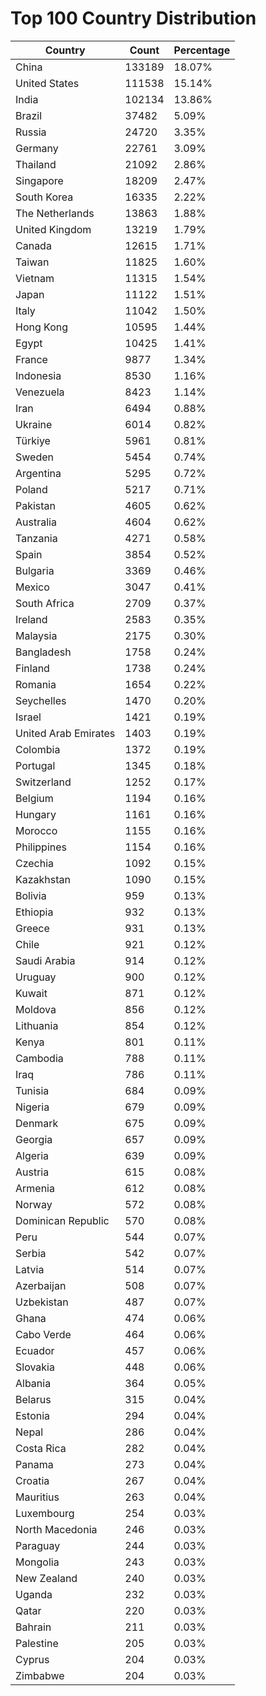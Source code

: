 # Top 100 Country Distribution
| Country | Count | Percentage |
|----|----|----|
| China | 133189 | 18.07% |
| United States | 111538 | 15.14% |
| India | 102134 | 13.86% |
| Brazil | 37482 | 5.09% |
| Russia | 24720 | 3.35% |
| Germany | 22761 | 3.09% |
| Thailand | 21092 | 2.86% |
| Singapore | 18209 | 2.47% |
| South Korea | 16335 | 2.22% |
| The Netherlands | 13863 | 1.88% |
| United Kingdom | 13219 | 1.79% |
| Canada | 12615 | 1.71% |
| Taiwan | 11825 | 1.60% |
| Vietnam | 11315 | 1.54% |
| Japan | 11122 | 1.51% |
| Italy | 11042 | 1.50% |
| Hong Kong | 10595 | 1.44% |
| Egypt | 10425 | 1.41% |
| France | 9877 | 1.34% |
| Indonesia | 8530 | 1.16% |
| Venezuela | 8423 | 1.14% |
| Iran | 6494 | 0.88% |
| Ukraine | 6014 | 0.82% |
| Türkiye | 5961 | 0.81% |
| Sweden | 5454 | 0.74% |
| Argentina | 5295 | 0.72% |
| Poland | 5217 | 0.71% |
| Pakistan | 4605 | 0.62% |
| Australia | 4604 | 0.62% |
| Tanzania | 4271 | 0.58% |
| Spain | 3854 | 0.52% |
| Bulgaria | 3369 | 0.46% |
| Mexico | 3047 | 0.41% |
| South Africa | 2709 | 0.37% |
| Ireland | 2583 | 0.35% |
| Malaysia | 2175 | 0.30% |
| Bangladesh | 1758 | 0.24% |
| Finland | 1738 | 0.24% |
| Romania | 1654 | 0.22% |
| Seychelles | 1470 | 0.20% |
| Israel | 1421 | 0.19% |
| United Arab Emirates | 1403 | 0.19% |
| Colombia | 1372 | 0.19% |
| Portugal | 1345 | 0.18% |
| Switzerland | 1252 | 0.17% |
| Belgium | 1194 | 0.16% |
| Hungary | 1161 | 0.16% |
| Morocco | 1155 | 0.16% |
| Philippines | 1154 | 0.16% |
| Czechia | 1092 | 0.15% |
| Kazakhstan | 1090 | 0.15% |
| Bolivia | 959 | 0.13% |
| Ethiopia | 932 | 0.13% |
| Greece | 931 | 0.13% |
| Chile | 921 | 0.12% |
| Saudi Arabia | 914 | 0.12% |
| Uruguay | 900 | 0.12% |
| Kuwait | 871 | 0.12% |
| Moldova | 856 | 0.12% |
| Lithuania | 854 | 0.12% |
| Kenya | 801 | 0.11% |
| Cambodia | 788 | 0.11% |
| Iraq | 786 | 0.11% |
| Tunisia | 684 | 0.09% |
| Nigeria | 679 | 0.09% |
| Denmark | 675 | 0.09% |
| Georgia | 657 | 0.09% |
| Algeria | 639 | 0.09% |
| Austria | 615 | 0.08% |
| Armenia | 612 | 0.08% |
| Norway | 572 | 0.08% |
| Dominican Republic | 570 | 0.08% |
| Peru | 544 | 0.07% |
| Serbia | 542 | 0.07% |
| Latvia | 514 | 0.07% |
| Azerbaijan | 508 | 0.07% |
| Uzbekistan | 487 | 0.07% |
| Ghana | 474 | 0.06% |
| Cabo Verde | 464 | 0.06% |
| Ecuador | 457 | 0.06% |
| Slovakia | 448 | 0.06% |
| Albania | 364 | 0.05% |
| Belarus | 315 | 0.04% |
| Estonia | 294 | 0.04% |
| Nepal | 286 | 0.04% |
| Costa Rica | 282 | 0.04% |
| Panama | 273 | 0.04% |
| Croatia | 267 | 0.04% |
| Mauritius | 263 | 0.04% |
| Luxembourg | 254 | 0.03% |
| North Macedonia | 246 | 0.03% |
| Paraguay | 244 | 0.03% |
| Mongolia | 243 | 0.03% |
| New Zealand | 240 | 0.03% |
| Uganda | 232 | 0.03% |
| Qatar | 220 | 0.03% |
| Bahrain | 211 | 0.03% |
| Palestine | 205 | 0.03% |
| Cyprus | 204 | 0.03% |
| Zimbabwe | 204 | 0.03% |
